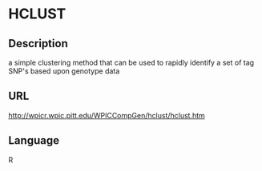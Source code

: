 # HCLUST

## Description
a simple clustering method that can be used to rapidly identify a set of tag SNP's based upon genotype data

## URL
http://wpicr.wpic.pitt.edu/WPICCompGen/hclust/hclust.htm

## Language
R